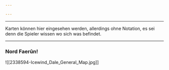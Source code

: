 ```yaml
---

---
```

------
Karten können hier eingesehen werden, allerdings ohne Notation, es sei denn die Spieler wissen wo sich was befindet. 

----

### Nord Faerûn!


![[2338594-Icewind_Dale_General_Map.jpg]]


